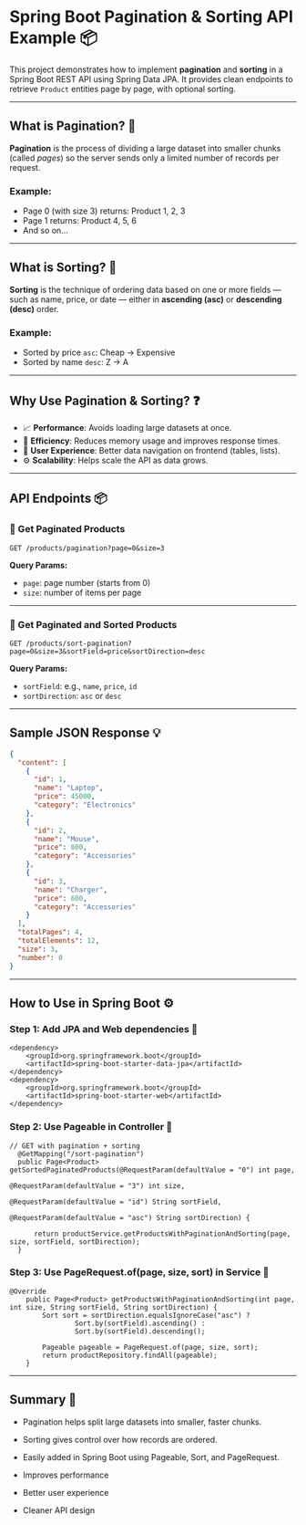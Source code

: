 # Spring Boot Pagination & Sorting API Example 📦 

This project demonstrates how to implement **pagination** and **sorting** in a Spring Boot REST API using Spring Data JPA. It provides clean endpoints to retrieve `Product` entities page by page, with optional sorting.

---

## What is Pagination? 📘 

**Pagination** is the process of dividing a large dataset into smaller chunks (called *pages*) so the server sends only a limited number of records per request.

### Example:  
- Page 0 (with size 3) returns: Product 1, 2, 3  
- Page 1 returns: Product 4, 5, 6  
- And so on...

---

## What is Sorting? 📘 

**Sorting** is the technique of ordering data based on one or more fields — such as name, price, or date — either in **ascending (asc)** or **descending (desc)** order.

### Example: 
- Sorted by price `asc`: Cheap → Expensive  
- Sorted by name `desc`: Z → A

---

## Why Use Pagination & Sorting? ❓ 

- 📈 **Performance**: Avoids loading large datasets at once.
- 🎯 **Efficiency**: Reduces memory usage and improves response times.
- 🧭 **User Experience**: Better data navigation on frontend (tables, lists).
- ⚙️ **Scalability**: Helps scale the API as data grows.

---


## API Endpoints 📦 

### 🔹 Get Paginated Products
  ```
  GET /products/pagination?page=0&size=3
  ```

**Query Params:**
- `page`: page number (starts from 0)
- `size`: number of items per page

---

### 🔹 Get Paginated and Sorted Products
 
  ```
  GET /products/sort-pagination?page=0&size=3&sortField=price&sortDirection=desc
  ```

**Query Params:**
- `sortField`: e.g., `name`, `price`, `id`
- `sortDirection`: `asc` or `desc`

---

## Sample JSON Response 💡

```json
{
  "content": [
    {
      "id": 1,
      "name": "Laptop",
      "price": 45000,
      "category": "Electronics"
    },
    {
      "id": 2,
      "name": "Mouse",
      "price": 800,
      "category": "Accessories"
    },
    {
      "id": 3,
      "name": "Charger",
      "price": 600,
      "category": "Accessories"
    }
  ],
  "totalPages": 4,
  "totalElements": 12,
  "size": 3,
  "number": 0
}
```

---

## How to Use in Spring Boot ⚙️ 

  ### Step 1: Add JPA and Web dependencies 🧬 
  ```
  <dependency>
      <groupId>org.springframework.boot</groupId>
      <artifactId>spring-boot-starter-data-jpa</artifactId>
  </dependency>
  <dependency>
      <groupId>org.springframework.boot</groupId>
      <artifactId>spring-boot-starter-web</artifactId>
  </dependency>
  ```

### Step 2: Use Pageable in Controller 🧬
  ```
// GET with pagination + sorting
    @GetMapping("/sort-pagination")
    public Page<Product> getSortedPaginatedProducts(@RequestParam(defaultValue = "0") int page,
                                                    @RequestParam(defaultValue = "3") int size,
                                                    @RequestParam(defaultValue = "id") String sortField,
                                                    @RequestParam(defaultValue = "asc") String sortDirection) {

        return productService.getProductsWithPaginationAndSorting(page, size, sortField, sortDirection);
    }
  ```

### Step 3: Use PageRequest.of(page, size, sort) in Service 🧬 
  ```  
  @Override
      public Page<Product> getProductsWithPaginationAndSorting(int page, int size, String sortField, String sortDirection) {
          Sort sort = sortDirection.equalsIgnoreCase("asc") ?
                  Sort.by(sortField).ascending() :
                  Sort.by(sortField).descending();
  
          Pageable pageable = PageRequest.of(page, size, sort);
          return productRepository.findAll(pageable);
      }
  ```

---

##  Summary 📌

  -  Pagination helps split large datasets into smaller, faster chunks.
  -  Sorting gives control over how records are ordered.
  -  Easily added in Spring Boot using Pageable, Sort, and PageRequest.

-  Improves performance
-  Better user experience
-  Cleaner API design

